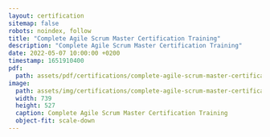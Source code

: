 ```yaml
---
layout: certification
sitemap: false
robots: noindex, follow
title: "Complete Agile Scrum Master Certification Training"
description: "Complete Agile Scrum Master Certification Training"
date: 2022-05-07 10:00:00 +0200
timestamp: 1651910400
pdf:
  path: assets/pdf/certifications/complete-agile-scrum-master-certification-training.pdf
image:
  path: assets/img/certifications/complete-agile-scrum-master-certification-training.webp
  width: 739
  height: 527
  caption: Complete Agile Scrum Master Certification Training
  object-fit: scale-down
---
```

